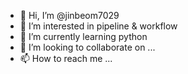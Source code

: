 - 👋 Hi, I’m @jinbeom7029
- 👀 I’m interested in pipeline & workflow
- 🌱 I’m currently learning python
- 💞️ I’m looking to collaborate on ...
- 📫 How to reach me ...

<!---
jinbeom7029/jinbeom7029 is a ✨ special ✨ repository because its `README.md` (this file) appears on your GitHub profile.
You can click the Preview link to take a look at your changes.
--->
